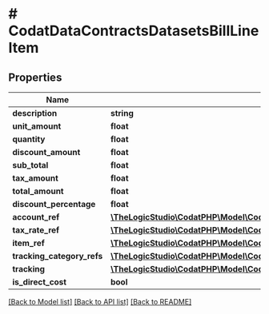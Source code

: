 # # CodatDataContractsDatasetsBillLineItem

## Properties

Name | Type | Description | Notes
------------ | ------------- | ------------- | -------------
**description** | **string** |  | [optional]
**unit_amount** | **float** |  |
**quantity** | **float** |  |
**discount_amount** | **float** |  | [optional]
**sub_total** | **float** |  | [optional]
**tax_amount** | **float** |  | [optional]
**total_amount** | **float** |  | [optional]
**discount_percentage** | **float** |  | [optional]
**account_ref** | [**\TheLogicStudio\CodatPHP\Model\CodatDataContractsDatasetsAccountRef**](CodatDataContractsDatasetsAccountRef.md) |  | [optional]
**tax_rate_ref** | [**\TheLogicStudio\CodatPHP\Model\CodatDataContractsDatasetsTaxRateRef**](CodatDataContractsDatasetsTaxRateRef.md) |  | [optional]
**item_ref** | [**\TheLogicStudio\CodatPHP\Model\CodatDataContractsDatasetsItemRef**](CodatDataContractsDatasetsItemRef.md) |  | [optional]
**tracking_category_refs** | [**\TheLogicStudio\CodatPHP\Model\CodatDataContractsDatasetsTrackingCategoryRef[]**](CodatDataContractsDatasetsTrackingCategoryRef.md) |  | [optional]
**tracking** | [**\TheLogicStudio\CodatPHP\Model\CodatDataContractsDatasetsAccountsPayableTracking**](CodatDataContractsDatasetsAccountsPayableTracking.md) |  | [optional]
**is_direct_cost** | **bool** |  | [optional]

[[Back to Model list]](../../README.md#models) [[Back to API list]](../../README.md#endpoints) [[Back to README]](../../README.md)

